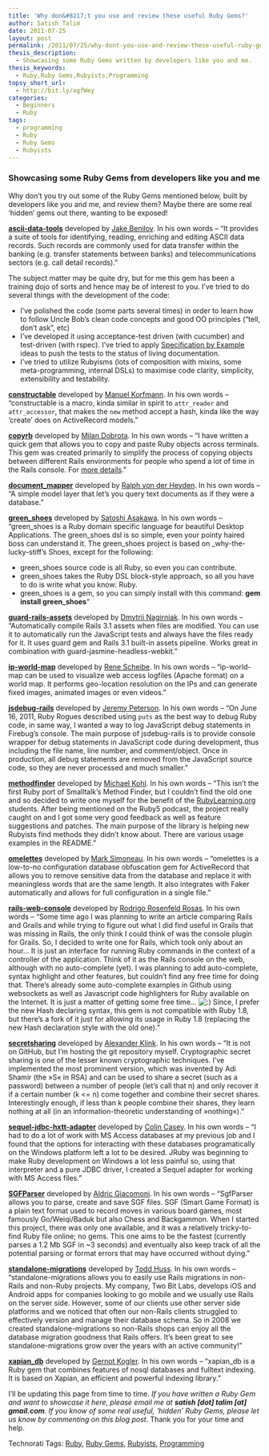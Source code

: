 ```yaml
---
title: 'Why don&#8217;t you use and review these useful Ruby Gems?'
author: Satish Talim
date: 2011-07-25
layout: post
permalink: /2011/07/25/why-dont-you-use-and-review-these-useful-ruby-gems/
thesis_description:
  - Showcasing some Ruby Gems written by developers like you and me.
thesis_keywords:
  - Ruby,Ruby Gems,Rubyists,Programming
topsy_short_url:
  - http://bit.ly/ogfWey
categories:
  - Beginners
  - Ruby
tags:
  - programming
  - Ruby
  - Ruby Gems
  - Rubyists
---
```

<div>
  <h3>
    Showcasing some Ruby Gems from developers like you and me
  </h3>
  
  <p class="alert">
    Why don&#8217;t you try out some of the Ruby Gems mentioned below, built by developers like you and me, and review them? Maybe there are some real &#8216;hidden&#8217; gems out there, wanting to be exposed!
  </p>
  
  <p>
    <strong><a href="https://github.com/benilovj/ascii-data-tools">ascii-data-tools</a></strong> developed by <a href="http://twitter.com/#!/benilov">Jake Benilov</a>. In his own words &#8211; &#8220;It provides a suite of tools for identifying, reading, enriching and editing ASCII data records. Such records are commonly used for data transfer within the banking (e.g. transfer statements between banks) and telecommunications sectors (e.g. call detail records).&#8221;
  </p>
  
  <p>
    The subject matter may be quite dry, but for me this gem has been a training dojo of sorts and hence may be of interest to you. I&#8217;ve tried to do several things with the development of the code:
  </p>
  
  <ul>
    <li>
      I&#8217;ve polished the code (some parts several times) in order to learn how to follow Uncle Bob&#8217;s clean code concepts and good OO principles (&#8220;tell, don&#8217;t ask&#8221;, etc)
    </li>
    <li>
      I&#8217;ve developed it using acceptance-test driven (with cucumber) and test-driven (with rspec). I&#8217;ve tried to apply <a href="http://specificationbyexample.com/key_ideas.html">Specification by Example</a> ideas to push the tests to the status of living documentation.
    </li>
    <li>
      I&#8217;ve tried to utilize Rubyisms (lots of composition with mixins, some meta-programming, internal DSLs) to maximise code clarity, simplicity, extensibility and testability.
    </li>
  </ul>
  
  <p>
    <strong><a href="https://github.com/mkorfmann/constructable">constructable</a></strong> developed by <a href="http://twitter.com/#!/mkorfmann">Manuel Korfmann</a>. In his own words &#8211; &#8220;constructable is a macro, kinda similar in spirit to <code>attr_reader</code> and <code>attr_accessor</code>, that makes the <code>new</code> method accept a hash, kinda like the way &#8216;create&#8217; does on ActiveRecord models.&#8221;
  </p>
  
  <p>
    <strong><a href="https://github.com/milandobrota/copyrb">copyrb</a></strong> developed by <a href="http://milandobrota.com/">Milan Dobrota</a>. In his own words &#8211; &#8220;I have written a quick gem that allows you to copy and paste Ruby objects across terminals. This gem was created primarily to simplify the process of copying objects between different Rails environments for people who spend a lot of time in the Rails console. For <a href="http://rubylove.info/post/3409677596/copyrb-gem-for-copying-and-pasting-ruby-objects">more details</a>.&#8221;
  </p>
  
  <p>
    <strong><a href="https://github.com/ralph/document_mapper">document_mapper</a></strong> developed by <a href="http://twitter.com/#!/ralph">Ralph von der Heyden</a>. In his own words &#8211; &#8220;A simple model layer that let&#8217;s you query text documents as if they were a database.&#8221;
  </p>
  
  <p>
    <strong><a href="https://github.com/ashbb/green_shoes">green_shoes</a></strong> developed by <a href="http://twitter.com/#!/ashbb">Satoshi Asakawa</a>. In his own words &#8211; &#8220;green_shoes is a Ruby domain specific language for beautiful Desktop Applications. The green_shoes dsl is so simple, even your pointy haired boss can understand it. The green_shoes project is based on _why-the-lucky-stiff&#8217;s Shoes, except for the following:
  </p>
  
  <ul>
    <li>
      green_shoes source code is all Ruby, so even you can contribute.
    </li>
    <li>
      green_shoes takes the Ruby DSL block-style approach, so all you have to do is write what you know: Ruby.
    </li>
    <li>
      green_shoes is a gem, so you can simply install with this command: <b>gem install green_shoes</b>&#8220;
    </li>
  </ul>
  
  <p>
    <strong><a href="https://github.com/dnagir/guard-rails-assets">guard-rails-assets</a></strong> developed by <a href="https://plus.google.com/116807208912177719748/">Dmytrii Nagirniak</a>. In his own words &#8211; &#8220;Automatically compile Rails 3.1 assets when files are modified. You can use it to automatically run the JavaScript tests and always have the files ready for it. It uses guard gem and Rails 3.1 built-in assets pipeline. Works great in combination with guard-jasmine-headless-webkit.&#8221;
  </p>
  
  <p>
    <strong><a href="https://github.com/darxriggs/ip-world-map">ip-world-map</a></strong> developed by <a href="https://plus.google.com/102020526201098205404">Rene Scheibe</a>. In his own words &#8211; &#8220;ip-world-map can be used to visualize web access logfiles (Apache format) on a world map. It performs geo-location resolution on the IPs and can generate fixed images, animated images or even videos.&#8221;
  </p>
  
  <p>
    <strong><a href="https://github.com/jeremygpeterson/jsdebug-rails">jsdebug-rails</a></strong> developed by <a href="https://plus.google.com/u/0/111499813995138329804/">Jeremy Peterson</a>. In his own words &#8211; &#8220;On June 16, 2011, Ruby Rogues described using <code>puts</code> as the best way to debug Ruby code, in same way, I wanted a way to log JavaScript debug statements in Firebug&#8217;s console. The main purpose of jsdebug-rails is to provide console wrapper for debug statements in JavaScript code during development, thus including the file name, line number, and comment/object. Once in production, all debug statements are removed from the JavaScript source code, so they are never processed and much smaller.&#8221;
  </p>
  
  <p>
    <strong><a href="https://github.com/citizen428/methodfinder">methodfinder</a></strong> developed by <a href="https://plus.google.com/u/0/101046237539584353961/">Michael Kohl</a>. In his own words &#8211; &#8220;This isn&#8217;t the first Ruby port of Smalltalk&#8217;s Method Finder, but I couldn&#8217;t find the old one and so decided to write one myself for the benefit of the <a href="http://RubyLearning.org/">RubyLearning.org</a> students. After being mentioned on the Ruby5 podcast, the project really caught on and I got some very good feedback as well as feature suggestions and patches. The main purpose of the library is helping new Rubyists find methods they didn&#8217;t know about. There are various usage examples in the README.&#8221;
  </p>
  
  <p>
    <strong><a href="https://github.com/marksim/omelettes">omelettes</a></strong> developed by <a href="http://twitter.com/#!/marksim">Mark Simoneau</a>. In his own words &#8211; &#8220;omelettes is a low-to-no configuration database obfuscation gem for ActiveRecord that allows you to remove sensitive data from the database and replace it with meaningless words that are the same length. It also integrates with Faker automatically and allows for full configuration in a single file.&#8221;
  </p>
  
  <p>
    <strong><a href="https://github.com/rosenfeld/rails-web-console">rails-web-console</a></strong> developed by <a href="https://plus.google.com/u/1/112046748094887665556/">Rodrigo Rosenfeld Rosas</a>. In his own words &#8211; &#8220;Some time ago I was planning to write an article comparing Rails and Grails and while trying to figure out what I did find useful in Grails that was missing in Rails, the only think I could think of was the console plugin for Grails. So, I decided to write one for Rails, which took only about an hour&#8230; It is just an interface for running Ruby commands in the context of a controller of the application. Think of it as the Rails console on the web, although with no auto-complete (yet). I was planning to add auto-complete, syntax highlight and other features, but couldn&#8217;t find any free time for doing that. There&#8217;s already some auto-complete examples in Github using websockets as well as Javascript code highlighters for Ruby available on the Internet. It is just a matter of getting some free time&#8230; <img src="http://rubylearning.com/blog/wp-includes/images/smilies/icon_smile.gif" alt=":)" class="wp-smiley" /> Since, I prefer the new Hash declaring syntax, this gem is not compatible with Ruby 1.8, but there&#8217;s a fork of it just for allowing its usage in Ruby 1.8 (replacing the new Hash declaration style with the old one).&#8221;
  </p>
  
  <p>
    <strong><a href="http://git.alech.de/?p=secretsharing.git">secretsharing</a></strong> developed by <a href="http://twitter.com/#!/alech">Alexander Klink</a>. In his own words &#8211; &#8220;It is not on GitHub, but I&#8217;m hosting the git repository myself. Cryptographic secret sharing is one of the lesser known cryptographic techniques. I&#8217;ve implemented the most prominent version, which was invented by Adi Shamir (the »S« in RSA) and can be used to share a secret (such as a password) between a number of people (let&#8217;s call that n) and only recover it if a certain number (k <= n) come together and combine their secret shares. Interestingly enough, if less than k people combine their shares, they learn nothing at all (in an information-theoretic understanding of »nothing«).&#8221;
  </p>
  
  <p>
    <strong><a href="https://github.com/colincasey/sequel-jdbc-hxtt-adapter">sequel-jdbc-hxtt-adapter</a></strong> developed by <a href="https://plus.google.com/103966022068171083922/">Colin Casey</a>. In his own words &#8211; &#8220;I had to do a lot of work with MS Access databases at my previous job and I found that the options for interacting with these databases programatically on the Windows platform left a lot to be desired. JRuby was beginning to make Ruby development on Windows a lot less painful so, using that interpreter and a pure JDBC driver, I created a Sequel adapter for working with MS Access files.&#8221;
  </p>
  
  <p>
    <strong><a href="https://github.com/Trevoke/SGFParser">SGFParser</a></strong> developed by <a href="http://gplus.to/trevoke">Aldric Giacomoni</a>. In his own words &#8211; &#8220;SgfParser allows you to parse, create and save SGF files. SGF (Smart Game Format) is a plain text format used to record moves in various board games, most famously Go/Weiqi/Baduk but also Chess and Backgammon. When I started this project, there was only one available, and it was a relatively tricky-to-find Ruby file online; no gems. This one aims to be the fastest (currently parses a 1.2 Mb SGF in ~3 seconds) and eventually also keep track of all the potential parsing or format errors that may have occurred without dying.&#8221;
  </p>
  
  <p>
    <strong><a href="https://github.com/thuss/standalone-migrations">standalone-migrations</a></strong> developed by <a href="http://twobitlabs.com/">Todd Huss</a>. In his own words &#8211; &#8220;standalone-migrations allows you to easily use Rails migrations in non-Rails and non-Ruby projects. My company, Two Bit Labs, develops iOS and Android apps for companies looking to go mobile and we usually use Rails on the server side. However, some of our clients use other server side platforms and we noticed that often our non-Rails clients struggled to effectively version and manage their database schema. So in 2008 we created standalone-migrations so non-Rails shops can enjoy all the database migration goodness that Rails offers. It&#8217;s been great to see standalone-migrations grow over the years with an active community!&#8221;
  </p>
  
  <p>
    <strong><a href="https://rubygems.org/gems/xapian_db">xapian_db</a></strong> developed by <a href="mailto:gernot@kogler-informatik.ch">Gernot Kogler</a>. In his own words &#8211; &#8220;xapian_db is a Ruby gem that combines features of nosql databases and fulltext indexing. It is based on Xapian, an efficient and powerful indexing library.&#8221;
  </p>
  
  <p class="update">
    I&#8217;ll be updating this page from time to time. <em>If you have written a Ruby Gem and want to showcase it here, please email me at <b>satish [dot] talim [at] gmail.com</b>. If you know of some real useful, &#8216;hidden&#8217; Ruby Gems, please let us know by commenting on this blog post</em>. Thank you for your time and help.
  </p>
</div>

Technorati Tags: <a href="http://technorati.com/tag/Ruby" rel="tag">Ruby</a>, <a href="http://technorati.com/tag/Ruby+Gems" rel="tag">Ruby Gems</a>, <a href="http://technorati.com/tag/Rubyists" rel="tag">Rubyists</a>, <a href="http://technorati.com/tag/Programming" rel="tag">Programming</a>
